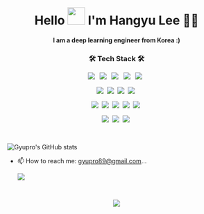 <h1 align='center'>
  Hello  <a target="_blank">
    <img src="https://github.com/JayantGoel001/JayantGoel001/blob/master/GIF/Hi.gif" width="40px" />
  </a> I'm Hangyu Lee 👩‍💻
</h1>
<h4 align ="center">I am a deep learning engineer from Korea :) </h4>
<p align='center'>

</p>

<h3 align="center">🛠 Tech Stack 🛠</h3>

<p align="center">
  <code><img src="https://img.shields.io/badge/PyTorch-EE4C2C.svg?style=for-the-badge&logo=PyTorch&logoColor=white"/></a>&nbsp</code>
  <code><img src="https://img.shields.io/badge/PyTorch%20Lightning-792EE5.svg?style=for-the-badge&logo=PyTorch-Lightning&logoColor=white"/></a>&nbsp</code>
  <code><img src="https://img.shields.io/badge/TensorFlow-FF6F00.svg?style=for-the-badge&logo=TensorFlow&logoColor=white"/></a>&nbsp</code>
  <code><img src="https://img.shields.io/badge/ONNX-005CED.svg?style=for-the-badge&logo=ONNX&logoColor=white"/></a>&nbsp</code>
  <code><img src="https://img.shields.io/badge/OpenCV-5C3EE8.svg?style=for-the-badge&logo=OpenCV&logoColor=white"/></a>&nbsp</code>

</p>

<p align="center">
  <img src="https://img.shields.io/badge/Python-3766AB?style=flat-square&logo=Python&logoColor=white"/></a>&nbsp 
  <img src="https://img.shields.io/badge/C-A8B9CC?style=flat-square&logo=C&logoColor=white"/></a>&nbsp 
  <img src="https://img.shields.io/badge/C++-00599C?style=flat-square&logo=C%2B%2B&logoColor=white"/></a>&nbsp 
  <img src="https://img.shields.io/badge/C Sharp-00599C?style=flat-square&logo=C%Sharp&logoColor=white"/></a>&nbsp 
</p>

<p align="center">
<img src="https://img.shields.io/badge/Docker-2496ED.svg?style=for-the-badge&logo=Docker&logoColor=white"/></a>&nbsp 
<img src="https://img.shields.io/badge/Ubuntu-E95420.svg?style=for-the-badge&logo=Ubuntu&logoColor=white"/></a>&nbsp 
<img src="https://img.shields.io/badge/RabbitMQ-FF6600.svg?style=for-the-badge&logo=RabbitMQ&logoColor=white"/></a>&nbsp 
<img src="https://img.shields.io/badge/Google%20Cloud-4285F4.svg?style=for-the-badge&logo=Google-Cloud&logoColor=white"/></a>&nbsp 
<img src="https://img.shields.io/badge/Google%20Drive-4285F4.svg?style=for-the-badge&logo=Google-Drive&logoColor=white"/></a>&nbsp 
</p>
<p align="center">
<img src="https://img.shields.io/badge/Flask-000000.svg?style=for-the-badge&logo=Flask&logoColor=white"/></a>&nbsp 
<img src="https://img.shields.io/badge/Django-092E20.svg?style=for-the-badge&logo=Django&logoColor=white"/></a>&nbsp 
<img src="https://img.shields.io/badge/Streamlit-FF4B4B.svg?style=for-the-badge&logo=Streamlit&logoColor=white"/></a>&nbsp 

</p>
<br>

![Gyupro's GitHub stats](https://github-readme-stats.vercel.app/api?username=gyupro&show_icons=true&theme=dracula)


- 📫 How to reach me: gyupro89@gmail.com...

  <a href="mailto:gyupro89@gmail.com"><img src="https://img.shields.io/badge/Gmail-d14836?style=flat-square&logo=Gmail&logoColor=white&link=gyupro89@gmail.com"/></a>

<br>

<p align="center">
<a href="https://hits.seeyoufarm.com"><img src="https://hits.seeyoufarm.com/api/count/incr/badge.svg?url=https%3A%2F%2Fgithub.com%2Fgyupro&count_bg=%2379C83D&title_bg=%23555555&icon=&icon_color=%23E7E7E7&title=hits&edge_flat=false"/></a>
</p>                             
